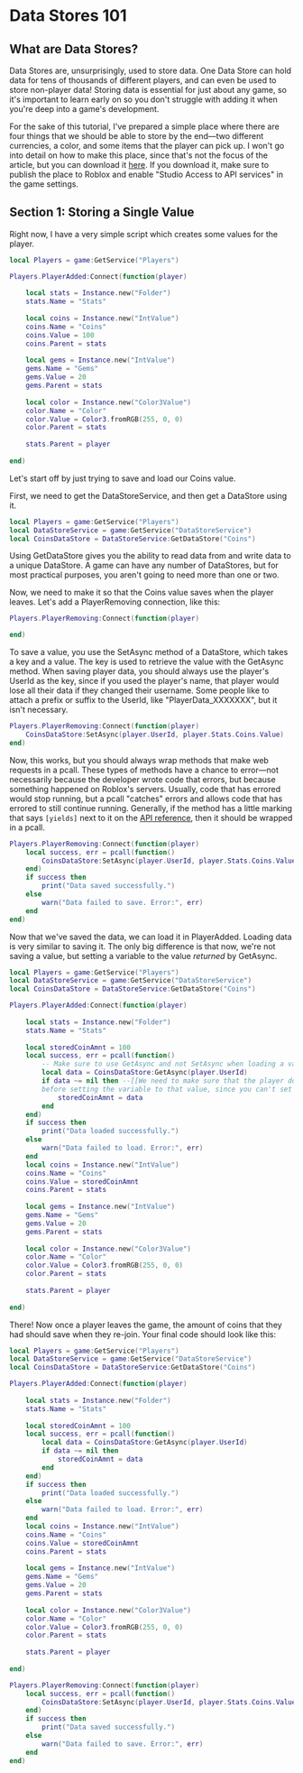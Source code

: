 # Data Stores 101
## What are Data Stores?
Data Stores are, unsurprisingly, used to store data. One Data Store can hold data for tens of thousands of different players, and can even be used to store non-player data! Storing data is essential for just about any game, so it's important to learn early on so you don't struggle with adding it when you're deep into a game's development.

For the sake of this tutorial, I've prepared a simple place where there are four things that we should be able to store by the end—two different currencies, a color, and some items that the player can pick up. I won't go into detail on how to make this place, since that's not the focus of the article, but you can download it [here](https://mega.nz/file/lKhSFajA#CdQj8-1WcL0YSN2TpYBKogmuzon-mZCD6XEkbsrUHKI). If you download it, make sure to publish the place to Roblox and enable "Studio Access to API services" in the game settings.
## Section 1: Storing a Single Value
Right now, I have a very simple script which creates some values for the player.
```lua
local Players = game:GetService("Players")

Players.PlayerAdded:Connect(function(player)
	
	local stats = Instance.new("Folder")
	stats.Name = "Stats"
	
	local coins = Instance.new("IntValue")
	coins.Name = "Coins"
	coins.Value = 100
	coins.Parent = stats
	
	local gems = Instance.new("IntValue")
	gems.Name = "Gems"
	gems.Value = 20
	gems.Parent = stats
	
	local color = Instance.new("Color3Value")
	color.Name = "Color"
	color.Value = Color3.fromRGB(255, 0, 0)
	color.Parent = stats
	
	stats.Parent = player
	
end)
```
Let's start off by just trying to save and load our Coins value.

First, we need to get the DataStoreService, and then get a DataStore using it.
```lua
local Players = game:GetService("Players")
local DataStoreService = game:GetService("DataStoreService")
local CoinsDataStore = DataStoreService:GetDataStore("Coins")
```
Using GetDataStore gives you the ability to read data from and write data to a unique DataStore. A game can have any number of DataStores, but for most practical purposes, you aren't going to need more than one or two.

Now, we need to make it so that the Coins value saves when the player leaves. Let's add a PlayerRemoving connection, like this:
```lua
Players.PlayerRemoving:Connect(function(player)

end)
```
To save a value, you use the SetAsync method of a DataStore, which takes a key and a value. The key is used to retrieve the value with the GetAsync method. When saving player data, you should always use the player's UserId as the key, since if you used the player's name, that player would lose all their data if they changed their username. Some people like to attach a prefix or suffix to the UserId, like "PlayerData_XXXXXXX", but it isn't necessary.
```lua
Players.PlayerRemoving:Connect(function(player)
	CoinsDataStore:SetAsync(player.UserId, player.Stats.Coins.Value)
end)
```
Now, this works, but you should always wrap methods that make web requests in a pcall. These types of methods have a chance to error—not necessarily because the developer wrote code that errors, but because something happened on Roblox's servers. Usually, code that has errored would stop running, but a pcall "catches" errors and allows code that has errored to still continue running. Generally, if the method has a little marking that says `[yields]` next to it on the [API reference](https://developer.roblox.com/en-us/api-reference), then it should be wrapped in a pcall.
```lua
Players.PlayerRemoving:Connect(function(player)
	local success, err = pcall(function()
		CoinsDataStore:SetAsync(player.UserId, player.Stats.Coins.Value)
	end)
	if success then
		print("Data saved successfully.")
	else
		warn("Data failed to save. Error:", err)
	end
end)
```
Now that we've saved the data, we can load it in PlayerAdded. Loading data is very similar to saving it. The only big difference is that now, we're not saving a value, but setting a variable to the value <i>returned</i> by GetAsync.
```lua
local Players = game:GetService("Players")
local DataStoreService = game:GetService("DataStoreService")
local CoinsDataStore = DataStoreService:GetDataStore("Coins")

Players.PlayerAdded:Connect(function(player)
	
	local stats = Instance.new("Folder")
	stats.Name = "Stats"
	
	local storedCoinAmnt = 100
	local success, err = pcall(function()
		-- Make sure to use GetAsync and not SetAsync when loading a value.
		local data = CoinsDataStore:GetAsync(player.UserId)
		if data ~= nil then --[[We need to make sure that the player does actually have a value stored
		before setting the variable to that value, since you can't set an IntValue's value to nil.]]
			storedCoinAmnt = data
		end
	end)
	if success then
		print("Data loaded successfully.")
	else
		warn("Data failed to load. Error:", err)
	end
	local coins = Instance.new("IntValue")
	coins.Name = "Coins"
	coins.Value = storedCoinAmnt
	coins.Parent = stats
	
	local gems = Instance.new("IntValue")
	gems.Name = "Gems"
	gems.Value = 20
	gems.Parent = stats
	
	local color = Instance.new("Color3Value")
	color.Name = "Color"
	color.Value = Color3.fromRGB(255, 0, 0)
	color.Parent = stats
	
	stats.Parent = player
	
end)
```
There! Now once a player leaves the game, the amount of coins that they had should save when they re-join. Your final code should look like this:
```lua
local Players = game:GetService("Players")
local DataStoreService = game:GetService("DataStoreService")
local CoinsDataStore = DataStoreService:GetDataStore("Coins")

Players.PlayerAdded:Connect(function(player)
	
	local stats = Instance.new("Folder")
	stats.Name = "Stats"
	
	local storedCoinAmnt = 100
	local success, err = pcall(function()
		local data = CoinsDataStore:GetAsync(player.UserId)
		if data ~= nil then
			storedCoinAmnt = data
		end
	end)
	if success then
		print("Data loaded successfully.")
	else
		warn("Data failed to load. Error:", err)
	end
	local coins = Instance.new("IntValue")
	coins.Name = "Coins"
	coins.Value = storedCoinAmnt
	coins.Parent = stats
	
	local gems = Instance.new("IntValue")
	gems.Name = "Gems"
	gems.Value = 20
	gems.Parent = stats
	
	local color = Instance.new("Color3Value")
	color.Name = "Color"
	color.Value = Color3.fromRGB(255, 0, 0)
	color.Parent = stats
	
	stats.Parent = player
	
end)

Players.PlayerRemoving:Connect(function(player)
	local success, err = pcall(function()
		CoinsDataStore:SetAsync(player.UserId, player.Stats.Coins.Value)
	end)
	if success then
		print("Data saved successfully.")
	else
		warn("Data failed to save. Error:", err)
	end
end)
```

